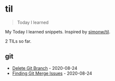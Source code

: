 # til

> Today I learned

My Today I learned snippets. Inspired by [simonw/til](https://github.com/simonw/til).

<!-- count starts -->2<!-- count ends --> TILs so far.

<!-- index starts -->
## git

* [Delete Git Branch](https://github.com/simonw/til/blob/main/git/delete-git-branch.md) - 2020-08-24
* [Finding Git Merge Issues](https://github.com/simonw/til/blob/main/git/find-merge-issues.md) - 2020-08-24
<!-- index ends -->
